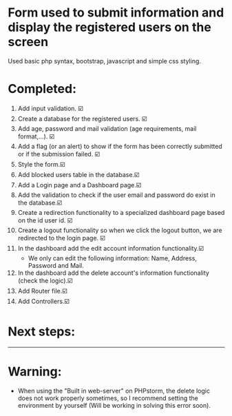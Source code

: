 # Form used to submit information and display the registered users on the screen
Used basic php syntax, bootstrap, javascript and simple css styling.

# Completed:
1. Add input validation. ☑️
2. Create a database for the registered users. ☑️
3. Add age, password and mail validation (age requirements, mail format,...). ☑️
4. Add a flag (or an alert) to show if the form has been correctly submitted or if the submission failed. ☑️
5. Style the form.☑️
6. Add blocked users table in the database.☑️
7. Add a Login page and a Dashboard page.☑️
8. Add the validation to check if the user email and password do exist in the database.☑️ 
9. Create a redirection functionality to a specialized dashboard page based on the id user id. ☑️
10. Create a logout functionality so when we click the logout button, we are redirected to the login page. ☑️
11. In the dashboard add the edit account information functionality.☑️
    * We only can edit the following information: Name, Address, Password and Mail. 
12. In the dashboard add the delete account's information functionality (check the logic).☑️
13. Add Router file.☑️
14. Add Controllers.☑️

# Next steps:
---

# Warning:
* When using the "Built in web-server" on PHPstorm, the delete logic does not work properly sometimes, so I recommend 
  setting the environment by yourself (Will be working in solving this error soon).

